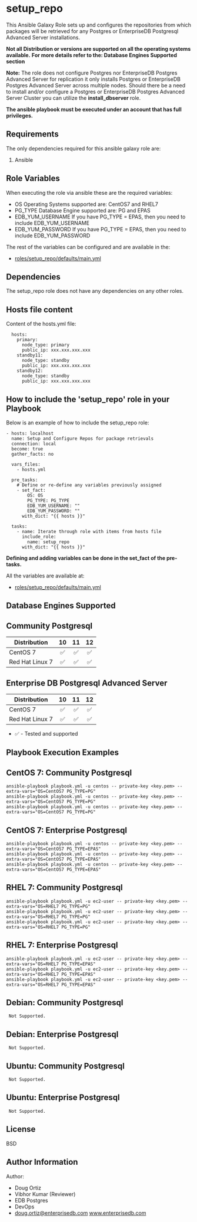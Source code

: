setup_repo
=========

This Ansible Galaxy Role sets up and configures the repositories from which packages will be retrieved for any Postgres or EnterpriseDB Postgresql Advanced Server installations.

**Not all Distribution or versions are supported on all the operating systems available.**
**For more details refer to the: Database Engines Supported section**

**Note:**
The role does not configure Postgres nor EnterpriseDB Postgres Advanced Server for replication it only installs Postgres or EnterpriseDB Postgres Advanced Server across multiple nodes.
Should there be a need to install and/or configure a Postgres or EnterpriseDB Postgres Advanced Server Cluster you can utilize the **install_dbserver** role.

**The ansible playbook must be executed under an account that has full privileges.**

Requirements
------------

The only dependencies required for this ansible galaxy role are:

1. Ansible

Role Variables
--------------

When executing the role via ansible these are the required variables:

* OS
  Operating Systems supported are: CentOS7 and RHEL7
* PG_TYPE
  Database Engine supported are: PG and EPAS
* EDB_YUM_USERNAME
  If you have PG_TYPE = EPAS, then you need to include EDB_YUM_USERNAME
* EDB_YUM_PASSWORD
  If you have PG_TYPE = EPAS, then you need to include EDB_YUM_PASSWORD



The rest of the variables can be configured and are available in the:
* [roles/setup_repo/defaults/main.yml](./defaults/main.yml) 



Dependencies
------------

The setup_repo role does not have any dependencies on any other roles.

Hosts file content
----------------

Content of the hosts.yml file:



      hosts:
        primary:
          node_type: primary
          public_ip: xxx.xxx.xxx.xxx
        standby11:
          node_type: standby
          public_ip: xxx.xxx.xxx.xxx
        standby12:
          node_type: standby
          public_ip: xxx.xxx.xxx.xxx



How to include the 'setup_repo' role in your Playbook
----------------

Below is an example of how to include the setup_repo role:



    - hosts: localhost
      name: Setup and Configure Repos for package retrievals
      connection: local
      become: true
      gather_facts: no

      vars_files:
        - hosts.yml

      pre_tasks:
        # Define or re-define any variables previously assigned
        - set_fact:
            OS: OS
            PG_TYPE: PG_TYPE
            EDB_YUM_USERNAME: ""
            EDB_YUM_PASSWORD: ""
          with_dict: "{{ hosts }}"

      tasks:
        - name: Iterate through role with items from hosts file
          include_role:
            name: setup_repo
          with_dict: "{{ hosts }}"


**Defining and adding variables can be done in the set_fact of the pre-tasks.**

All the variables are available at:
- [roles/setup_repo/defaults/main.yml](./defaults/main.yml) 


Database Engines Supported
----------------

Community Postgresql
----------------

| Distribution | 10 | 11 | 12 |
| ------------------------- |:--:|:--:|:--:|
| CentOS 7 | :white_check_mark:| :white_check_mark:| :white_check_mark:|
| Red Hat Linux 7 | :white_check_mark:| :white_check_mark:| :white_check_mark:|

Enterprise DB Postgresql Advanced Server
----------------

| Distribution | 10 | 11 | 12 |
| ------------------------- |:--:|:--:|:--:|
| CentOS 7 | :white_check_mark:| :white_check_mark:| :white_check_mark:|
| Red Hat Linux 7 | :white_check_mark:| :white_check_mark:| :white_check_mark:|

- :white_check_mark: - Tested and supported




Playbook Execution Examples
----------------

CentOS 7: Community Postgresql
----------------


    ansible-playbook playbook.yml -u centos -- private-key <key.pem> --extra-vars="OS=CentOS7 PG_TYPE=PG"
    ansible-playbook playbook.yml -u centos -- private-key <key.pem> --extra-vars="OS=CentOS7 PG_TYPE=PG"
    ansible-playbook playbook.yml -u centos -- private-key <key.pem> --extra-vars="OS=CentOS7 PG_TYPE=PG"

CentOS 7: Enterprise Postgresql
----------------


    ansible-playbook playbook.yml -u centos -- private-key <key.pem> --extra-vars="OS=CentOS7 PG_TYPE=EPAS"
    ansible-playbook playbook.yml -u centos -- private-key <key.pem> --extra-vars="OS=CentOS7 PG_TYPE=EPAS"
    ansible-playbook playbook.yml -u centos -- private-key <key.pem> --extra-vars="OS=CentOS7 PG_TYPE=EPAS"


RHEL 7: Community Postgresql
----------------

    ansible-playbook playbook.yml -u ec2-user -- private-key <key.pem> --extra-vars="OS=RHEL7 PG_TYPE=PG"
    ansible-playbook playbook.yml -u ec2-user -- private-key <key.pem> --extra-vars="OS=RHEL7 PG_TYPE=PG"
    ansible-playbook playbook.yml -u ec2-user -- private-key <key.pem> --extra-vars="OS=RHEL7 PG_TYPE=PG"


RHEL 7: Enterprise Postgresql
----------------

    ansible-playbook playbook.yml -u ec2-user -- private-key <key.pem> --extra-vars="OS=RHEL7 PG_TYPE=EPAS"
    ansible-playbook playbook.yml -u ec2-user -- private-key <key.pem> --extra-vars="OS=RHEL7 PG_TYPE=EPAS"
    ansible-playbook playbook.yml -u ec2-user -- private-key <key.pem> --extra-vars="OS=RHEL7 PG_TYPE=EPAS"

 
Debian: Community Postgresql
----------------

     Not Supported.


Debian: Enterprise Postgresql
----------------
     Not Supported.


Ubuntu: Community Postgresql
----------------

     Not Supported.


Ubuntu: Enterprise Postgresql
----------------

     Not Supported.



License
-------

BSD

Author Information
------------------
Author: 
* Doug Ortiz
* Vibhor Kumar (Reviewer)
* EDB Postgres 
* DevOps 
* doug.ortiz@enterprisedb.com www.enterprisedb.com
